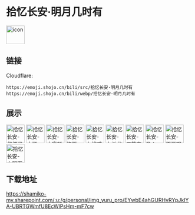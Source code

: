 # 拾忆长安·明月几时有
<img src="https://emoji.shojo.cn/bili/src/拾忆长安·明月几时有/icon.png" width="50" height="50" alt="icon">

## 链接
Cloudflare:
```
https://emoji.shojo.cn/bili/src/拾忆长安·明月几时有
https://emoji.shojo.cn/bili/webp/拾忆长安·明月几时有
```
## 展示
<img src="https://emoji.shojo.cn/bili/src/拾忆长安·明月几时有/拾忆长安-仔细阅读.png" width="50" height="50" alt="拾忆长安-仔细阅读">
<img src="https://emoji.shojo.cn/bili/src/拾忆长安·明月几时有/拾忆长安-大哥.png" width="50" height="50" alt="拾忆长安-大哥">
<img src="https://emoji.shojo.cn/bili/src/拾忆长安·明月几时有/拾忆长安-大唐颜艺王.png" width="50" height="50" alt="拾忆长安-大唐颜艺王">
<img src="https://emoji.shojo.cn/bili/src/拾忆长安·明月几时有/拾忆长安-绞面.png" width="50" height="50" alt="拾忆长安-绞面">
<img src="https://emoji.shojo.cn/bili/src/拾忆长安·明月几时有/拾忆长安-九嫂威武.png" width="50" height="50" alt="拾忆长安-九嫂威武">
<img src="https://emoji.shojo.cn/bili/src/拾忆长安·明月几时有/拾忆长安-女单书.png" width="50" height="50" alt="拾忆长安-女单书">
<img src="https://emoji.shojo.cn/bili/src/拾忆长安·明月几时有/拾忆长安-三箭齐发.png" width="50" height="50" alt="拾忆长安-三箭齐发">
<img src="https://emoji.shojo.cn/bili/src/拾忆长安·明月几时有/拾忆长安-圣人.png" width="50" height="50" alt="拾忆长安-圣人">
<img src="https://emoji.shojo.cn/bili/src/拾忆长安·明月几时有/拾忆长安-不要啊.png" width="50" height="50" alt="拾忆长安-不要啊">
<img src="https://emoji.shojo.cn/bili/src/拾忆长安·明月几时有/拾忆长安-夕阳下奔跑.png" width="50" height="50" alt="拾忆长安-夕阳下奔跑">

## 下载地址

https://shamiko-my.sharepoint.com/:u:/g/personal/img_yuru_pro/EYwbE4ahGURHvRYpJklYA-UBRTGWmfU8EcWlPsHm-mF7cw